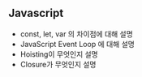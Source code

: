 ## Javascript

-   const, let, var 의 차이점에 대해 설명
-   JavaScript Event Loop 에 대해 설명
-   Hoisting이 무엇인지 설명
-   Closure가 무엇인지 설명
